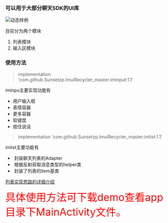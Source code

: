 ### 可以用于大部分聊天SDK的UI库<br />

![动态样例](http://thyrsi.com/t6/369/1536545497x-1922735475.gif)<br />

目前分为两个模块
1. 列表模块
2. 输入区模块

###  使用方法


> implementation 'com.github.Sunsetzp.ImuiRecycler_master:iminput:1.1'

iminpu主要实现功能有
*  用户输入框
*  表情容器
*  更多容器
*  软键盘
*  按住说话

> implementation 'com.github.Sunsetzp.ImuiRecycler_master:imlist:1.1'

imlist主要功能有

*  封装聊天列表的Adapter
*  根据反射获取消息类型的helper类
*  封装了列表的item基类

[列表实现思路的详细介绍](https://blog.csdn.net/sinat_32089827/article/details/79653667)

<font color='red' size='6'>具体使用方法可下载demo查看app目录下MainActivity文件。</font>

